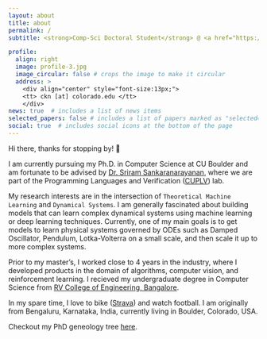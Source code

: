 ```yaml
---
layout: about
title: about
permalink: /
subtitle: <strong>Comp-Sci Doctoral Student</strong> @ <a href="https://www.colorado.edu/cs/">University of Colorado Boulder</a> <br> <code> CS Endowed Founder's Fellowship (2022-2023); Bell Family Endowed CS Fellowship (2023-2024) </code> <br> <strong>Previously:</strong> Research Science Intern @ <a href="https://www.sri.com/"> Stanford Research Institute (SRI) International </a> | Applied Science Intern @ <a href="https://www.amazon.science/"> Amazon Science</a> | Sr. Data Scientist @ <a href="https://www.makemytrip.com/">MakeMyTrip.com</a>

profile:
  align: right
  image: profile-3.jpg
  image_circular: false # crops the image to make it circular
  address: >
    <div align="center" style="font-size:13px;">
    <tt> ckn [at] colorado.edu </tt> 
    </div>
news: true  # includes a list of news items
selected_papers: false # includes a list of papers marked as "selected={true}"
social: true  # includes social icons at the bottom of the page
---
```


Hi there, thanks for stopping by! 👋

I am currently pursuing my Ph.D. in Computer Science at CU Boulder and am fortunate to be advised by <a href="https://home.cs.colorado.edu/~srirams/">Dr. Sriram Sankaranarayanan</a>, where we are part of the Programming Languages and Verification (<a href="https://plv.colorado.edu/">CUPLV</a>) lab.

My research interests are in the intersection of `Theoretical Machine Learning` and `Dynamical Systems`. I am generally fascinated about building models that can learn complex dynamical systems using machine learning or deep learning techniques. Currently, one of my main goals is to get models to learn physical systems governed by ODEs such as Damped Oscillator, Pendulum, Lotka-Volterra on a small scale, and then scale it up to more complex systems.

<!-- During my Master's thesis, I worked on developing a dataset, and benchmarking current SOTA models in salient object detection (SOD) especially for people who are visually impaired. Advised by <a href="https://home.cs.colorado.edu/~DrG">Dr. Danna Gurari</a>.  -->

Prior to my master’s, I worked close to 4 years in the industry, where I developed products in the domain of algorithms, computer vision, and reinforcement learning. I recieved my undergraduate degree in Computer Science from <a href="https://www.rvce.edu.in/">RV College of Engineering, Bangalore</a>.

In my spare time, I love to bike (<a href="https://www.strava.com/athletes/141477766">Strava</a>) and watch football. I am originally from Bengaluru, Karnataka, India, currently living in Boulder, Colorado, USA.

Checkout my PhD geneology tree <a href="https://ck090.github.io/gene">here</a>.